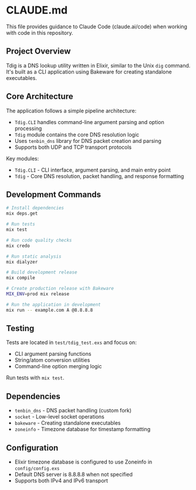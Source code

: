 # CLAUDE.md

This file provides guidance to Claude Code (claude.ai/code) when working with code in this repository.

## Project Overview

Tdig is a DNS lookup utility written in Elixir, similar to the Unix `dig` command. It's built as a CLI application using Bakeware for creating standalone executables.

## Core Architecture

The application follows a simple pipeline architecture:
- `Tdig.CLI` handles command-line argument parsing and option processing
- `Tdig` module contains the core DNS resolution logic
- Uses `tenbin_dns` library for DNS packet creation and parsing
- Supports both UDP and TCP transport protocols

Key modules:
- `Tdig.CLI` - CLI interface, argument parsing, and main entry point
- `Tdig` - Core DNS resolution, packet handling, and response formatting

## Development Commands

```bash
# Install dependencies
mix deps.get

# Run tests
mix test

# Run code quality checks
mix credo

# Run static analysis
mix dialyzer

# Build development release
mix compile

# Create production release with Bakeware
MIX_ENV=prod mix release

# Run the application in development
mix run -- example.com A @8.8.8.8
```

## Testing

Tests are located in `test/tdig_test.exs` and focus on:
- CLI argument parsing functions
- String/atom conversion utilities
- Command-line option merging logic

Run tests with `mix test`.

## Dependencies

- `tenbin_dns` - DNS packet handling (custom fork)
- `socket` - Low-level socket operations
- `bakeware` - Creating standalone executables
- `zoneinfo` - Timezone database for timestamp formatting

## Configuration

- Elixir timezone database is configured to use Zoneinfo in `config/config.exs`
- Default DNS server is 8.8.8.8 when not specified
- Supports both IPv4 and IPv6 transport